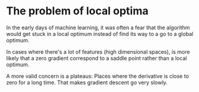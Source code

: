 # The problem of local optima

In the early days of machine learning, it was often a fear that the algorithm would get stuck in a local optimum instead of find its way to a go to a global optimum.

In cases where there's a lot of features (high dimensional spaces), is more likely that a zero gradient correspond to a saddle point rather than a local optimum.

A more valid concern is a plateaus: Places where the derivative is close to zero for a long time. That makes gradient descent go very slowly.
